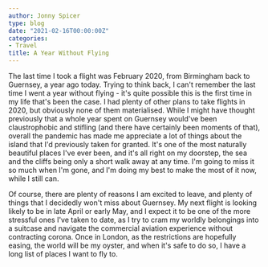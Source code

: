 ```yaml
---
author: Jonny Spicer
type: blog
date: "2021-02-16T00:00:00Z"
categories:
- Travel
title: A Year Without Flying
---
```

The last time I took a flight was February 2020, from Birmingham back to Guernsey, a year ago today. Trying to think back, I can't remember the last time I went a year without flying -
it's quite possible this is the first time in my life that's been the case. I had plenty of other plans to take flights in 2020, but obviously none of them
materialised. While I might have thought previously that a whole year spent on Guernsey would've been claustrophobic and stifling (and there have certainly been moments of that),
overall the pandemic has made me appreciate a lot of things about the island that I'd previously taken for granted. It's one of the most naturally beautiful places I've ever been, and
it's all right on my doorstep, the sea and the cliffs being only a short walk away at any time. I'm going to miss it so much when I'm gone, and I'm doing my best to make the most of it
now, while I still can.

Of course, there are plenty of reasons I am excited to leave, and plenty of things that I decidedly won't miss about Guernsey. My next flight is looking likely to be in late April or
early May, and I expect it to be one of the more stressful ones I've taken to date, as I try to cram my worldly belongings into a suitcase and navigate the commercial aviation
experience without contracting corona. Once in London, as the restrictions are hopefully easing, the world will be my oyster, and when it's safe to do so, I have a long list of places
I want to fly to.
